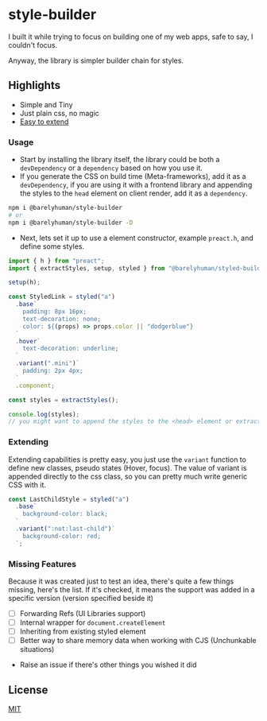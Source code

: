 # style-builder

I built it while trying to focus on building one of my web apps, safe to say, I
couldn't focus.

Anyway, the library is simpler builder chain for styles.

## Highlights

- Simple and Tiny
- Just plain css, no magic
- [Easy to extend](#extending)

### Usage

- Start by installing the library itself, the library could be both a
  `devDependency` or a `dependency` based on how you use it.
- If you generate the CSS on build time (Meta-frameworks), add it as a
  `devDependency`, if you are using it with a frontend library and appending the
  styles to the `head` element on client render, add it as a `dependency`.

```sh
npm i @barelyhuman/style-builder
# or
npm i @barelyhuman/style-builder -D
```

- Next, lets set it up to use a element constructor, example `preact.h`, and
  define some styles.

```js
import { h } from "preact";
import { extractStyles, setup, styled } from "@barelyhuman/styled-builder";

setup(h);

const StyledLink = styled("a")
  .base`
    padding: 8px 16px;
    text-decoration: none;
    color: ${(props) => props.color || "dodgerblue"}
  `
  .hover`
    text-decoration: underline;
  `
  .variant(".mini")`
    padding: 2px 4px;
  `
  .component;

const styles = extractStyles();

console.log(styles);
// you might want to append the styles to the <head> element or extract and create a .css file out of it. I leave that to you.
```

### Extending

Extending capabilities is pretty easy, you just use the `variant` function to
define new classes, pseudo states (Hover, focus). The value of variant is
appended directly to the css class, so you can pretty much write generic CSS
with it.

```js
const LastChildStyle = styled("a")
  .base`
    background-color: black;
  `
  .variant(":not:last-child")`
    background-color: red;
  `;
```

### Missing Features

Because it was created just to test an idea, there's quite a few things missing,
here's the list. If it's checked, it means the support was added in a specific
version (version specified beside it)

- [ ] Forwarding Refs (UI Libraries support)
- [ ] Internal wrapper for `document.createElement`
- [ ] Inheriting from existing styled element
- [ ] Better way to share memory data when working with CJS (Unchunkable
      situations)
- Raise an issue if there's other things you wished it did

## License

[MIT](/LICENSE)
